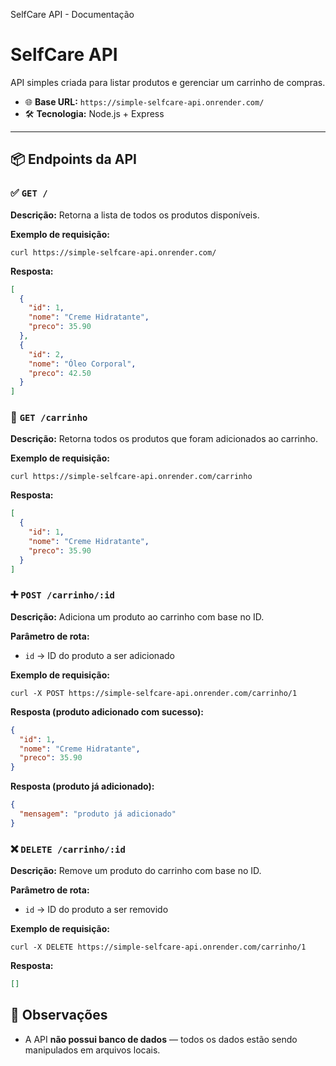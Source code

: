 SelfCare API - Documentação

# SelfCare API

API simples criada para listar produtos e gerenciar um carrinho de compras.

- 🌐 **Base URL:** `https://simple-selfcare-api.onrender.com/`
- 🛠️ **Tecnologia:** Node.js + Express

---

## 📦 Endpoints da API

### ✅ `GET /`

**Descrição:** Retorna a lista de todos os produtos disponíveis.

**Exemplo de requisição:**
```
curl https://simple-selfcare-api.onrender.com/
```

**Resposta:**
```json
[
  {
    "id": 1,
    "nome": "Creme Hidratante",
    "preco": 35.90
  },
  {
    "id": 2,
    "nome": "Óleo Corporal",
    "preco": 42.50
  }
]
```

### 🛒 `GET /carrinho`

**Descrição:** Retorna todos os produtos que foram adicionados ao carrinho.

**Exemplo de requisição:**
```
curl https://simple-selfcare-api.onrender.com/carrinho
```

**Resposta:**
```json
[
  {
    "id": 1,
    "nome": "Creme Hidratante",
    "preco": 35.90
  }
]
```

### ➕ `POST /carrinho/:id`

**Descrição:** Adiciona um produto ao carrinho com base no ID.

**Parâmetro de rota:**
- `id` → ID do produto a ser adicionado

**Exemplo de requisição:**
```
curl -X POST https://simple-selfcare-api.onrender.com/carrinho/1
```

**Resposta (produto adicionado com sucesso):**
```json
{
  "id": 1,
  "nome": "Creme Hidratante",
  "preco": 35.90
}
```

**Resposta (produto já adicionado):**
```json
{
  "mensagem": "produto já adicionado"
}
```

### ❌ `DELETE /carrinho/:id`

**Descrição:** Remove um produto do carrinho com base no ID.

**Parâmetro de rota:**
- `id` → ID do produto a ser removido

**Exemplo de requisição:**
```
curl -X DELETE https://simple-selfcare-api.onrender.com/carrinho/1
```

**Resposta:**
```json
[]
```

## 💬 Observações

- A API **não possui banco de dados** — todos os dados estão sendo manipulados em arquivos locais.


